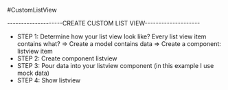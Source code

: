 #CustomListView

--------------------CREATE CUSTOM LIST VIEW--------------------
- STEP 1: Determine how your list view look like? Every list view item contains what?
=> Create a model contains data
=> Create a component: listview item
- STEP 2: Create component listview
- STEP 3: Pour data into your listview component (in this example I use mock data)
- STEP 4: Show listview
